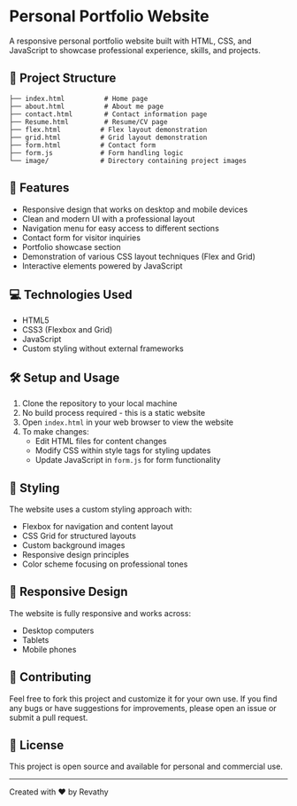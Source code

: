 # Personal Portfolio Website

A responsive personal portfolio website built with HTML, CSS, and JavaScript to showcase professional experience, skills, and projects.

## 📁 Project Structure

```
├── index.html          # Home page
├── about.html          # About me page
├── contact.html        # Contact information page
├── Resume.html         # Resume/CV page
├── flex.html          # Flex layout demonstration
├── grid.html          # Grid layout demonstration
├── form.html          # Contact form
├── form.js            # Form handling logic
└── image/             # Directory containing project images
```

## 🚀 Features

- Responsive design that works on desktop and mobile devices
- Clean and modern UI with a professional layout
- Navigation menu for easy access to different sections
- Contact form for visitor inquiries
- Portfolio showcase section
- Demonstration of various CSS layout techniques (Flex and Grid)
- Interactive elements powered by JavaScript

## 💻 Technologies Used

- HTML5
- CSS3 (Flexbox and Grid)
- JavaScript
- Custom styling without external frameworks

## 🛠️ Setup and Usage

1. Clone the repository to your local machine
2. No build process required - this is a static website
3. Open `index.html` in your web browser to view the website
4. To make changes:
   - Edit HTML files for content changes
   - Modify CSS within style tags for styling updates
   - Update JavaScript in `form.js` for form functionality

## 🎨 Styling

The website uses a custom styling approach with:

- Flexbox for navigation and content layout
- CSS Grid for structured layouts
- Custom background images
- Responsive design principles
- Color scheme focusing on professional tones

## 📱 Responsive Design

The website is fully responsive and works across:

- Desktop computers
- Tablets
- Mobile phones

## 🤝 Contributing

Feel free to fork this project and customize it for your own use. If you find any bugs or have suggestions for improvements, please open an issue or submit a pull request.

## 📄 License

This project is open source and available for personal and commercial use.

---

Created with ❤️ by Revathy
